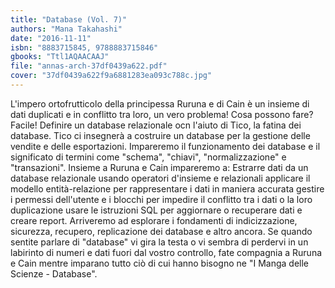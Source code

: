 ```yaml
---
title: "Database (Vol. 7)"
authors: "Mana Takahashi"
date: "2016-11-11"
isbn: "8883715845, 9788883715846"
gbooks: "Ttl1AQAACAAJ"
file: "annas-arch-37df0439a622.pdf"
cover: "37df0439a622f9a6881283ea093c788c.jpg"
---
```


L'impero ortofrutticolo della principessa Ruruna e di Cain è un insieme di dati duplicati e in conflitto tra loro, un vero problema! Cosa possono fare? Facile! Definire un database relazionale ocn l'aiuto di Tico, la fatina dei database. Tico ci insegnerà a costruire un database per la gestione delle vendite e delle esportazioni. Impareremo il funzionamento dei database e il significato di termini come "schema", "chiavi", "normalizzazione" e "transazioni". Insieme a Ruruna e Cain impareremo a: Estrarre dati da un database relazionale usando operatori d'insieme e relazionali applicare il modello entità-relazione per rappresentare i dati in maniera accurata gestire i permessi dell'utente e i blocchi per impedire il conflitto tra i dati o la loro duplicazione usare le istruzioni SQL per aggiornare o recuperare dati e creare report. Arriveremo ad esplorare i fondamenti di indicizzazione, sicurezza, recupero, replicazione dei database e altro ancora. Se quando sentite parlare di "database" vi gira la testa o vi sembra di perdervi in un labirinto di numeri e dati fuori dal vostro controllo, fate compagnia a Ruruna e Cain mentre imparano tutto ciò di cui hanno bisogno ne "I Manga delle Scienze - Database".